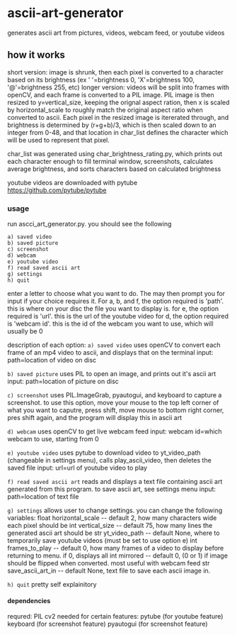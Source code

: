 # ascii-art-generator
generates ascii art from pictures, videos, webcam feed, or youtube videos


## how it works
short version: image is shrunk, then each pixel is converted to a character based on its brightness (ex ' '=brightness 0, 'X'=brightness 100, '@'=brightness 255, etc)
longer version: videos will be split into frames with openCV, and each frame is converted to a PIL image.
PIL image is then resized to y=vertical_size, keeping the orignal aspect ration, then x is scaled by horizontal_scale to roughly match the original aspect ratio when converted to ascii.
Each pixel in the resized image is itererated through, and brightness is determined by (r+g+b)/3, which is then scaled down to an integer from 0-48, and that location in char_list defines the character which will be used to represent that pixel.

char_list was generated using char_brightness_rating.py, which prints out each character enough to fill terminal window, screenshots, calculates average brightness, and sorts characters based on calculated brightness

youtube videos are downloaded with pytube https://github.com/pytube/pytube


### usage
run ascci_art_generator.py. you should see the following

```
a) saved video
b) saved picture
c) screenshot
d) webcam
e) youtube video
f) read saved ascii art
g) settings
h) quit
```

enter a letter to choose what you want to do. The may then prompt you for input if your choice requires it. For a, b, and f, the option required is 'path'. this is where on your disc the file you want to display is.
for e, the option required is 'url'. this is the url of the youtube video
for d, the option required is 'webcam id'. this is the id of the webcam you want to use, which will usually be 0

description of each option:
`a) saved video`
uses openCV to convert each frame of an mp4 video to ascii, and displays that on the terminal
input: path=location of video on disc

`b) saved picture`
uses PIL to open an image, and prints out it's ascii art
input: path=location of picture on disc

`c) screenshot`
uses PIL.ImageGrab, pyautogui, and keyboard to capture a screenshot. to use this option, move your mouse to the top left corner of what you want to caputre, press shift, move mouse to bottom right corner, pres shift again, and the program will display this in ascii art

`d) webcam`
uses openCV to get live webcam feed
input: webcam id=which webcam to use, starting from 0

`e) youtube video`
uses pytube to download video to yt_video_path (changeable in settings menu), calls play_ascii_video, then deletes the saved file
input: url=url of youtube video to play

`f) read saved ascii art`
reads and displays a text file containing ascii art generated from this program. to save ascii art, see settings menu
input: path=location of text file

`g) settings`
allows user to change settings. you can change the following variables:
float horizontal_scale -- default 2, how many characters wide each pixel should be
int vertical_size -- default 75, how many lines the generated ascii art should be
str yt_video_path -- default None, where to temporarily save youtube videos (must be set to use option e)
int frames_to_play -- default 0, how many frames of a video to display before returning to menu. if 0, displays all
int mirrored -- default 0, (0 or 1) if image should be flipped when converted. most useful with webcam feed
str save_ascii_art_in -- default None, text file to save each ascii image in.

`h) quit`
pretty self explainitory


#### dependencies
requred:
    PIL
    cv2
needed for certain features:
    pytube (for youtube feature)
    keyboard (for screenshot feature)
    pyautogui (for screenshot feature)
